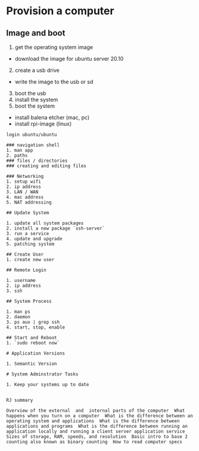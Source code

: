 # Provision a computer

## Image and boot

1. get the operating system image
  * download the image for ubuntu server 20.10
2. create a usb drive
  * write the image to the usb or sd
3. boot the usb
4. install the system
5. boot the system

* install balena etcher (mac, pc)
* install rpi-image (linux)

```
login ubuntu/ubuntu

### navigation shell
1. man app
2. paths
### files / directories
### creating and editing files

### Networking
1. setup wifi
2. ip address
3. LAN / WAN
4. mac address
5. NAT addressing

## Update System

1. update all system packages
2. install a new package `ssh-server`
3. run a service
4. update and upgrade
5. patching system

## Create User
1. create new user

## Remote Login

1. username
2. ip address
3. ssh

## System Process

1. man ps
2. daemon
3. ps aux | grep ssh
4. start, stop, enable

## Start and Reboot
1. `sudo reboot now`

# Application Versions

1. Semantic Version

# System Adminstrator Tasks

1. Keep your systems up to date


RJ summary

Overview of the external  and  internal parts of the computer  What happens when you turn on a computer  What is the difference between an operating system and applications  What is the difference between applications and programs  What is the difference between running an application locally and running a client server application service  Sizes of storage, RAM, speeds, and resolution  Basic intro to base 2 counting also known as binary counting  How to read computer specs